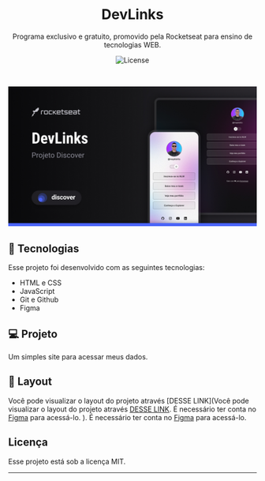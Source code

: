<h1 align="center"> DevLinks </h1>

<p align="center">
Programa exclusivo e gratuito, promovido pela Rocketseat para ensino de tecnologias WEB.
</p>



<p align="center">
  <img alt="License" src="https://img.shields.io/static/v1?label=license&message=MIT&color=49AA26&labelColor=000000">
</p>

<br>
<p align="center">
<img alt="capa do projeto" src=".github/preview.jpg">
</p>


## 🚀 Tecnologias

Esse projeto foi desenvolvido com as seguintes tecnologias:

- HTML e CSS
- JavaScript
- Git e Github
- Figma

## 💻 Projeto

Um simples site para acessar meus dados.

## 🔖 Layout

Você pode visualizar o layout do projeto através [DESSE LINK](Você pode visualizar o layout do projeto através [DESSE LINK](https://www.figma.com/file/IMyqzclkAxASI50ycxFkNJ/DevLinks-%E2%80%A2-Projeto-Discover-(Community)?type=design&node-id=10-620&mode=design&t=vRb9xatKOiWDsYQF-0). É necessário ter conta no [Figma](https://figma.com) para acessá-lo.
). É necessário ter conta no [Figma](https://figma.com) para acessá-lo.

## Licença

Esse projeto está sob a licença MIT.

---


